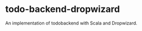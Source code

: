 todo-backend-dropwizard
=======================

An implementation of todobackend with Scala and Dropwizard.
